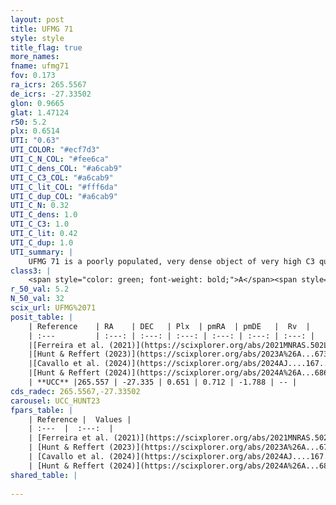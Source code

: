 ```yaml
---
layout: post
title: UFMG 71
style: style
title_flag: true
more_names: 
fname: ufmg71
fov: 0.173
ra_icrs: 265.5567
de_icrs: -27.33502
glon: 0.9665
glat: 1.47124
r50: 5.2
plx: 0.6514
UTI: "0.63"
UTI_COLOR: "#ecf7d3"
UTI_C_N_COL: "#fee6ca"
UTI_C_dens_COL: "#a6cab9"
UTI_C_C3_COL: "#a6cab9"
UTI_C_lit_COL: "#fff6da"
UTI_C_dup_COL: "#a6cab9"
UTI_C_N: 0.32
UTI_C_dens: 1.0
UTI_C_C3: 1.0
UTI_C_lit: 0.42
UTI_C_dup: 1.0
UTI_summary: |
    UFMG 71 is a poorly populated, very dense object of very high C3 quality. It is poorly studied in the literature.
class3: |
    <span style="color: green; font-weight: bold;">A</span><span style="color: green; font-weight: bold;">A</span>
r_50_val: 5.2
N_50_val: 32
scix_url: UFMG%2071
posit_table: |
    | Reference    | RA    | DEC   | Plx  | pmRA  | pmDE   |  Rv  |
    | :---         | :---: | :---: | :---: | :---: | :---: | :---: |
    |[Ferreira et al. (2021)](https://scixplorer.org/abs/2021MNRAS.502L..90F) | 265.555 | -27.329 | 0.603 | 0.764 | -1.777 | -- |
    |[Hunt & Reffert (2023)](https://scixplorer.org/abs/2023A%26A...673A.114H) | 265.553 | -27.336 | 0.654 | 0.744 | -1.784 | -- |
    |[Cavallo et al. (2024)](https://scixplorer.org/abs/2024AJ....167...12C) | 265.589 | -27.333 | 0.655 | -- | -- | -- |
    |[Hunt & Reffert (2024)](https://scixplorer.org/abs/2024A%26A...686A..42H) | 265.553 | -27.336 | 0.654 | 0.744 | -1.784 | -- |
    | **UCC** |265.557 | -27.335 | 0.651 | 0.712 | -1.788 | -- | 
cds_radec: 265.5567,-27.33502
carousel: UCC_HUNT23
fpars_table: |
    | Reference |  Values |
    | :---  |  :---:  |
    | [Ferreira et al. (2021)](https://scixplorer.org/abs/2021MNRAS.502L..90F) | `E(B-V)=0.95, Dmod=10.5, logt=8.0` |
    | [Hunt & Reffert (2023)](https://scixplorer.org/abs/2023A%26A...673A.114H) | `AV50=2.466, diffAV50=0.705, MOD50=10.785, logAge50=7.72` |
    | [Cavallo et al. (2024)](https://scixplorer.org/abs/2024AJ....167...12C) | `AV50=3.16, dMod50=10.2, logAge50=7.58, [Fe/H]50=-0.97` |
    | [Hunt & Reffert (2024)](https://scixplorer.org/abs/2024A%26A...686A..42H) | `MassJ=308.189` |
shared_table: |
    
---
```


